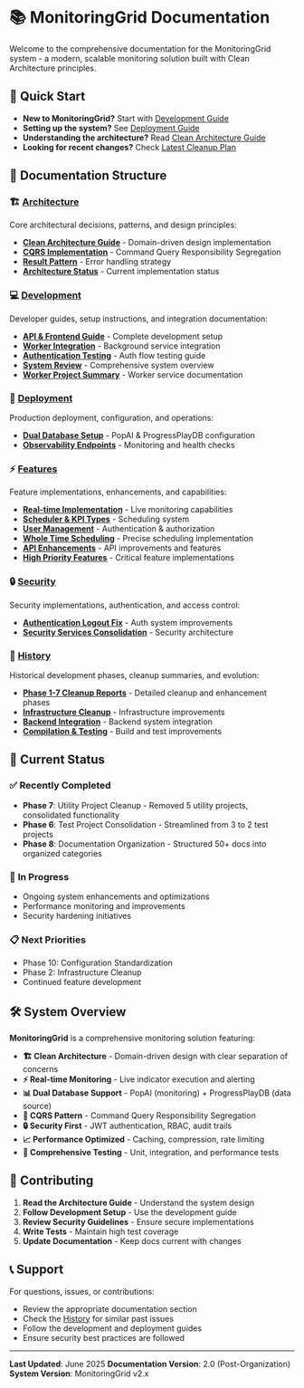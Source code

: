 # 📚 MonitoringGrid Documentation

Welcome to the comprehensive documentation for the MonitoringGrid system - a modern, scalable monitoring solution built with Clean Architecture principles.

## 🚀 Quick Start

- **New to MonitoringGrid?** Start with [Development Guide](Development/API_AND_FRONTEND_README.md)
- **Setting up the system?** See [Deployment Guide](Deployment/DUAL_DATABASE_SETUP.md)
- **Understanding the architecture?** Read [Clean Architecture Guide](Architecture/CLEAN_ARCHITECTURE_GUIDE.md)
- **Looking for recent changes?** Check [Latest Cleanup Plan](COMPREHENSIVE_CLEANUP_PLAN.md)

## 📖 Documentation Structure

### 🏗️ [Architecture](Architecture/)
Core architectural decisions, patterns, and design principles:
- **[Clean Architecture Guide](Architecture/CLEAN_ARCHITECTURE_GUIDE.md)** - Domain-driven design implementation
- **[CQRS Implementation](Architecture/CQRS_IMPLEMENTATION_SUMMARY.md)** - Command Query Responsibility Segregation
- **[Result Pattern](Architecture/RESULT_PATTERN_IMPLEMENTATION_SUMMARY.md)** - Error handling strategy
- **[Architecture Status](Architecture/CLEAN_ARCHITECTURE_STATUS.md)** - Current implementation status

### 💻 [Development](Development/)
Developer guides, setup instructions, and integration documentation:
- **[API & Frontend Guide](Development/API_AND_FRONTEND_README.md)** - Complete development setup
- **[Worker Integration](Development/WORKER_INTEGRATION_GUIDE.md)** - Background service integration
- **[Authentication Testing](Development/test-authentication-flow.md)** - Auth flow testing guide
- **[System Review](Development/monitoring-grid-review.md)** - Comprehensive system overview
- **[Worker Project Summary](Development/WORKER_PROJECT_SUMMARY.md)** - Worker service documentation

### 🚀 [Deployment](Deployment/)
Production deployment, configuration, and operations:
- **[Dual Database Setup](Deployment/DUAL_DATABASE_SETUP.md)** - PopAI & ProgressPlayDB configuration
- **[Observability Endpoints](Deployment/OBSERVABILITY_ENDPOINTS.md)** - Monitoring and health checks

### ⚡ [Features](Features/)
Feature implementations, enhancements, and capabilities:
- **[Real-time Implementation](Features/REALTIME_IMPLEMENTATION.md)** - Live monitoring capabilities
- **[Scheduler & KPI Types](Features/SCHEDULER_AND_KPI_TYPES_IMPLEMENTATION.md)** - Scheduling system
- **[User Management](Features/USER_MANAGEMENT_IMPLEMENTATION.md)** - Authentication & authorization
- **[Whole Time Scheduling](Features/WHOLE_TIME_SCHEDULING.md)** - Precise scheduling implementation
- **[API Enhancements](Features/API_ENHANCEMENT_SUMMARY.md)** - API improvements and features
- **[High Priority Features](Features/HIGH_PRIORITY_FEATURES_IMPLEMENTATION_SUMMARY.md)** - Critical feature implementations

### 🔒 [Security](Security/)
Security implementations, authentication, and access control:
- **[Authentication Logout Fix](Security/AUTHENTICATION_LOGOUT_FIX.md)** - Auth system improvements
- **[Security Services Consolidation](Security/SECURITY_SERVICES_CONSOLIDATION_PLAN.md)** - Security architecture

### 📜 [History](History/)
Historical development phases, cleanup summaries, and evolution:
- **[Phase 1-7 Cleanup Reports](History/)** - Detailed cleanup and enhancement phases
- **[Infrastructure Cleanup](History/INFRASTRUCTURE_DEEP_CLEANUP_SUMMARY.md)** - Infrastructure improvements
- **[Backend Integration](History/BACKEND_INTEGRATION_SUMMARY.md)** - Backend system integration
- **[Compilation & Testing](History/COMPILATION_TEST_RESULTS.md)** - Build and test improvements

## 🎯 Current Status

### ✅ **Recently Completed**
- **Phase 7**: Utility Project Cleanup - Removed 5 utility projects, consolidated functionality
- **Phase 6**: Test Project Consolidation - Streamlined from 3 to 2 test projects
- **Phase 8**: Documentation Organization - Structured 50+ docs into organized categories

### 🔄 **In Progress**
- Ongoing system enhancements and optimizations
- Performance monitoring and improvements
- Security hardening initiatives

### 📋 **Next Priorities**
- Phase 10: Configuration Standardization
- Phase 2: Infrastructure Cleanup
- Continued feature development

## 🛠️ System Overview

**MonitoringGrid** is a comprehensive monitoring solution featuring:

- **🏗️ Clean Architecture** - Domain-driven design with clear separation of concerns
- **⚡ Real-time Monitoring** - Live indicator execution and alerting
- **📊 Dual Database Support** - PopAI (monitoring) + ProgressPlayDB (data source)
- **🔄 CQRS Pattern** - Command Query Responsibility Segregation
- **🔒 Security First** - JWT authentication, RBAC, audit trails
- **📈 Performance Optimized** - Caching, compression, rate limiting
- **🧪 Comprehensive Testing** - Unit, integration, and performance tests

## 🤝 Contributing

1. **Read the Architecture Guide** - Understand the system design
2. **Follow Development Setup** - Use the development guide
3. **Review Security Guidelines** - Ensure secure implementations
4. **Write Tests** - Maintain high test coverage
5. **Update Documentation** - Keep docs current with changes

## 📞 Support

For questions, issues, or contributions:
- Review the appropriate documentation section
- Check the [History](History/) for similar past issues
- Follow the development and deployment guides
- Ensure security best practices are followed

---

**Last Updated**: June 2025
**Documentation Version**: 2.0 (Post-Organization)
**System Version**: MonitoringGrid v2.x


